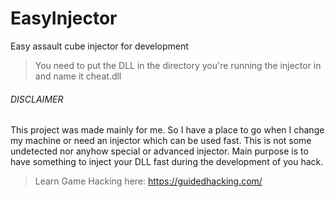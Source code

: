 # EasyInjector
 Easy assault cube injector for development
> You need to put the DLL in the directory you're running the injector in and name it cheat.dll
###### DISCLAIMER

This project was made mainly for me.
So I have a place to go when I change my machine or need an injector which can be used fast.
This is not some undetected nor anyhow special or advanced injector.
Main purpose is to have something to inject your DLL fast during the development of you hack.
>Learn Game Hacking here: https://guidedhacking.com/
